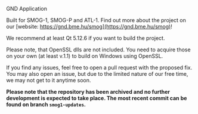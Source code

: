 GND Application

Built for SMOG-1, SMOG-P and ATL-1. Find out more about the project on our [website: https://gnd.bme.hu/smog](https://gnd.bme.hu/smog)!

We recommend at least Qt 5.12.6 if you want to build the project.

Please note, that OpenSSL dlls are not included. You need to acquire those on your own (at least v.1.1) to build on Windows using OpenSSL.

If you find any issues, feel free to open a pull request with the proposed fix. You may also open an issue, but due to the limited nature of our free time, we may not get to it anytime soon.



**Please note that the repository has been archived and no further development is expected to take place. The most recent commit can be found on branch `smog1-updates`.**
